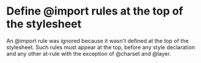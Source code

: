 # Define @import rules at the top of the stylesheet

An @import rule was ignored because it wasn't defined at the top of the stylesheet. Such rules must appear at the top,
before any style declaration and any other at-rule with the exception of @charset and @layer.
